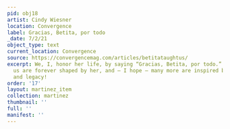 ```yaml
---
pid: obj18
artist: Cindy Wiesner
location: Convergence
label: Gracias, Betita, por todo
_date: 7/2/21
object_type: text
current_location: Convergence
source: https://convergencemag.com/articles/betitataughtus/
excerpt: We, I, honor her life, by saying “Gracias, Betita, por todo.” So many of
  us are forever shaped by her, and – I hope – many more are inspired by all her work
  and legacy!
order: '17'
layout: martinez_item
collection: martinez
thumbnail: ''
full: ''
manifest: ''
---
```

